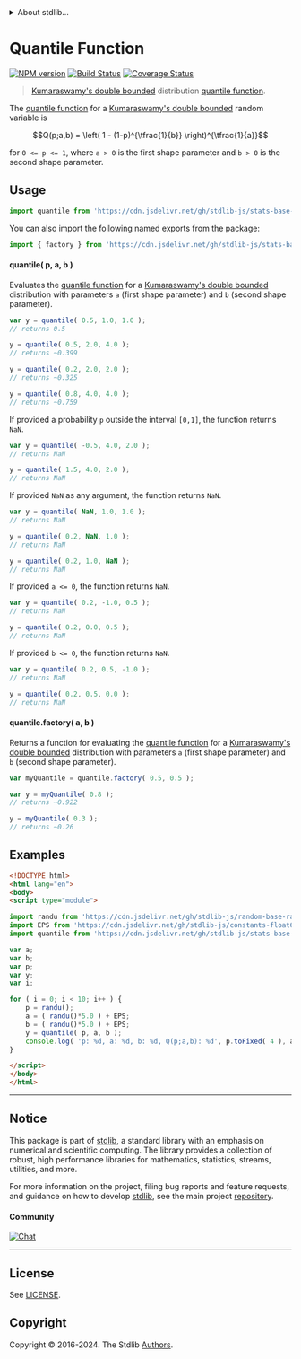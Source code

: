<!--

@license Apache-2.0

Copyright (c) 2018 The Stdlib Authors.

Licensed under the Apache License, Version 2.0 (the "License");
you may not use this file except in compliance with the License.
You may obtain a copy of the License at

   http://www.apache.org/licenses/LICENSE-2.0

Unless required by applicable law or agreed to in writing, software
distributed under the License is distributed on an "AS IS" BASIS,
WITHOUT WARRANTIES OR CONDITIONS OF ANY KIND, either express or implied.
See the License for the specific language governing permissions and
limitations under the License.

-->


<details>
  <summary>
    About stdlib...
  </summary>
  <p>We believe in a future in which the web is a preferred environment for numerical computation. To help realize this future, we've built stdlib. stdlib is a standard library, with an emphasis on numerical and scientific computation, written in JavaScript (and C) for execution in browsers and in Node.js.</p>
  <p>The library is fully decomposable, being architected in such a way that you can swap out and mix and match APIs and functionality to cater to your exact preferences and use cases.</p>
  <p>When you use stdlib, you can be absolutely certain that you are using the most thorough, rigorous, well-written, studied, documented, tested, measured, and high-quality code out there.</p>
  <p>To join us in bringing numerical computing to the web, get started by checking us out on <a href="https://github.com/stdlib-js/stdlib">GitHub</a>, and please consider <a href="https://opencollective.com/stdlib">financially supporting stdlib</a>. We greatly appreciate your continued support!</p>
</details>

# Quantile Function

[![NPM version][npm-image]][npm-url] [![Build Status][test-image]][test-url] [![Coverage Status][coverage-image]][coverage-url] <!-- [![dependencies][dependencies-image]][dependencies-url] -->

> [Kumaraswamy's double bounded][kumaraswamy-distribution] distribution [quantile function][quantile].

<section class="intro">

The [quantile function][quantile] for a [Kumaraswamy's double bounded][kumaraswamy-distribution] random variable is

<!-- <equation class="equation" label="eq:beta_quantile_function" align="center" raw="Q(p;a,b) = \left( 1 - (1-p)^{\tfrac{1}{b}} \right)^{\tfrac{1}{a}}" alt="Quantile function for a Kumaraswamy's double bounded distribution."> -->

```math
Q(p;a,b) = \left( 1 - (1-p)^{\tfrac{1}{b}} \right)^{\tfrac{1}{a}}
```

<!-- <div class="equation" align="center" data-raw-text="Q(p;a,b) = \left( 1 - (1-p)^{\tfrac{1}{b}} \right)^{\tfrac{1}{a}}" data-equation="eq:beta_quantile_function">
    <img src="https://cdn.jsdelivr.net/gh/stdlib-js/stdlib@591cf9d5c3a0cd3c1ceec961e5c49d73a68374cb/lib/node_modules/@stdlib/stats/base/dists/kumaraswamy/quantile/docs/img/equation_beta_quantile_function.svg" alt="Quantile function for a Kumaraswamy's double bounded distribution.">
    <br>
</div> -->

<!-- </equation> -->

for `0 <= p <= 1`, where `a > 0` is the first shape parameter and `b > 0` is the second shape parameter.

</section>

<!-- /.intro -->



<section class="usage">

## Usage

```javascript
import quantile from 'https://cdn.jsdelivr.net/gh/stdlib-js/stats-base-dists-kumaraswamy-quantile@v0.2.1-esm/index.mjs';
```

You can also import the following named exports from the package:

```javascript
import { factory } from 'https://cdn.jsdelivr.net/gh/stdlib-js/stats-base-dists-kumaraswamy-quantile@v0.2.1-esm/index.mjs';
```

#### quantile( p, a, b )

Evaluates the [quantile function][quantile] for a [Kumaraswamy's double bounded][kumaraswamy-distribution] distribution with parameters `a` (first shape parameter) and `b` (second shape parameter).

```javascript
var y = quantile( 0.5, 1.0, 1.0 );
// returns 0.5

y = quantile( 0.5, 2.0, 4.0 );
// returns ~0.399

y = quantile( 0.2, 2.0, 2.0 );
// returns ~0.325

y = quantile( 0.8, 4.0, 4.0 );
// returns ~0.759
```

If provided a probability `p` outside the interval `[0,1]`, the function returns `NaN`.

```javascript
var y = quantile( -0.5, 4.0, 2.0 );
// returns NaN

y = quantile( 1.5, 4.0, 2.0 );
// returns NaN
```

If provided `NaN` as any argument, the function returns `NaN`.

```javascript
var y = quantile( NaN, 1.0, 1.0 );
// returns NaN

y = quantile( 0.2, NaN, 1.0 );
// returns NaN

y = quantile( 0.2, 1.0, NaN );
// returns NaN
```

If provided `a <= 0`, the function returns `NaN`.

```javascript
var y = quantile( 0.2, -1.0, 0.5 );
// returns NaN

y = quantile( 0.2, 0.0, 0.5 );
// returns NaN
```

If provided `b <= 0`, the function returns `NaN`.

```javascript
var y = quantile( 0.2, 0.5, -1.0 );
// returns NaN

y = quantile( 0.2, 0.5, 0.0 );
// returns NaN
```

#### quantile.factory( a, b )

Returns a function for evaluating the [quantile function][quantile] for a [Kumaraswamy's double bounded][kumaraswamy-distribution] distribution with parameters `a` (first shape parameter) and `b` (second shape parameter).

```javascript
var myQuantile = quantile.factory( 0.5, 0.5 );

var y = myQuantile( 0.8 );
// returns ~0.922

y = myQuantile( 0.3 );
// returns ~0.26
```

</section>

<!-- /.usage -->

<section class="examples">

## Examples

<!-- eslint no-undef: "error" -->

```html
<!DOCTYPE html>
<html lang="en">
<body>
<script type="module">

import randu from 'https://cdn.jsdelivr.net/gh/stdlib-js/random-base-randu@esm/index.mjs';
import EPS from 'https://cdn.jsdelivr.net/gh/stdlib-js/constants-float64-eps@esm/index.mjs';
import quantile from 'https://cdn.jsdelivr.net/gh/stdlib-js/stats-base-dists-kumaraswamy-quantile@v0.2.1-esm/index.mjs';

var a;
var b;
var p;
var y;
var i;

for ( i = 0; i < 10; i++ ) {
    p = randu();
    a = ( randu()*5.0 ) + EPS;
    b = ( randu()*5.0 ) + EPS;
    y = quantile( p, a, b );
    console.log( 'p: %d, a: %d, b: %d, Q(p;a,b): %d', p.toFixed( 4 ), a.toFixed( 4 ), b.toFixed( 4 ), y.toFixed( 4 ) );
}

</script>
</body>
</html>
```

</section>

<!-- /.examples -->

<!-- Section for related `stdlib` packages. Do not manually edit this section, as it is automatically populated. -->

<section class="related">

</section>

<!-- /.related -->

<!-- Section for all links. Make sure to keep an empty line after the `section` element and another before the `/section` close. -->


<section class="main-repo" >

* * *

## Notice

This package is part of [stdlib][stdlib], a standard library with an emphasis on numerical and scientific computing. The library provides a collection of robust, high performance libraries for mathematics, statistics, streams, utilities, and more.

For more information on the project, filing bug reports and feature requests, and guidance on how to develop [stdlib][stdlib], see the main project [repository][stdlib].

#### Community

[![Chat][chat-image]][chat-url]

---

## License

See [LICENSE][stdlib-license].


## Copyright

Copyright &copy; 2016-2024. The Stdlib [Authors][stdlib-authors].

</section>

<!-- /.stdlib -->

<!-- Section for all links. Make sure to keep an empty line after the `section` element and another before the `/section` close. -->

<section class="links">

[npm-image]: http://img.shields.io/npm/v/@stdlib/stats-base-dists-kumaraswamy-quantile.svg
[npm-url]: https://npmjs.org/package/@stdlib/stats-base-dists-kumaraswamy-quantile

[test-image]: https://github.com/stdlib-js/stats-base-dists-kumaraswamy-quantile/actions/workflows/test.yml/badge.svg?branch=v0.2.1
[test-url]: https://github.com/stdlib-js/stats-base-dists-kumaraswamy-quantile/actions/workflows/test.yml?query=branch:v0.2.1

[coverage-image]: https://img.shields.io/codecov/c/github/stdlib-js/stats-base-dists-kumaraswamy-quantile/main.svg
[coverage-url]: https://codecov.io/github/stdlib-js/stats-base-dists-kumaraswamy-quantile?branch=main

<!--

[dependencies-image]: https://img.shields.io/david/stdlib-js/stats-base-dists-kumaraswamy-quantile.svg
[dependencies-url]: https://david-dm.org/stdlib-js/stats-base-dists-kumaraswamy-quantile/main

-->

[chat-image]: https://img.shields.io/gitter/room/stdlib-js/stdlib.svg
[chat-url]: https://app.gitter.im/#/room/#stdlib-js_stdlib:gitter.im

[stdlib]: https://github.com/stdlib-js/stdlib

[stdlib-authors]: https://github.com/stdlib-js/stdlib/graphs/contributors

[umd]: https://github.com/umdjs/umd
[es-module]: https://developer.mozilla.org/en-US/docs/Web/JavaScript/Guide/Modules

[deno-url]: https://github.com/stdlib-js/stats-base-dists-kumaraswamy-quantile/tree/deno
[deno-readme]: https://github.com/stdlib-js/stats-base-dists-kumaraswamy-quantile/blob/deno/README.md
[umd-url]: https://github.com/stdlib-js/stats-base-dists-kumaraswamy-quantile/tree/umd
[umd-readme]: https://github.com/stdlib-js/stats-base-dists-kumaraswamy-quantile/blob/umd/README.md
[esm-url]: https://github.com/stdlib-js/stats-base-dists-kumaraswamy-quantile/tree/esm
[esm-readme]: https://github.com/stdlib-js/stats-base-dists-kumaraswamy-quantile/blob/esm/README.md
[branches-url]: https://github.com/stdlib-js/stats-base-dists-kumaraswamy-quantile/blob/main/branches.md

[stdlib-license]: https://raw.githubusercontent.com/stdlib-js/stats-base-dists-kumaraswamy-quantile/main/LICENSE

[kumaraswamy-distribution]: https://en.wikipedia.org/wiki/Kumaraswamy_distribution

[quantile]: https://en.wikipedia.org/wiki/Quantile_function

</section>

<!-- /.links -->
